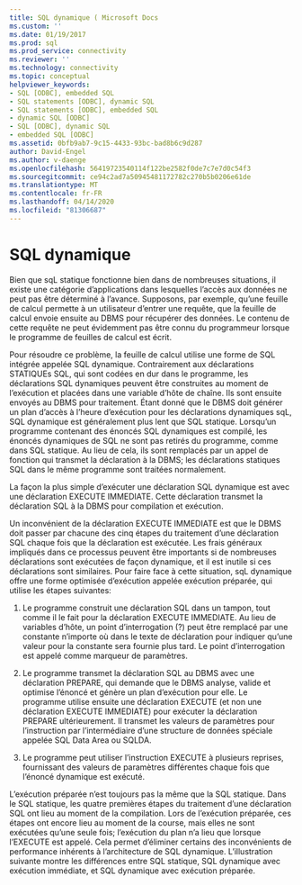 ```yaml
---
title: SQL dynamique ( Microsoft Docs
ms.custom: ''
ms.date: 01/19/2017
ms.prod: sql
ms.prod_service: connectivity
ms.reviewer: ''
ms.technology: connectivity
ms.topic: conceptual
helpviewer_keywords:
- SQL [ODBC], embedded SQL
- SQL statements [ODBC], dynamic SQL
- SQL statements [ODBC], embedded SQL
- dynamic SQL [ODBC]
- SQL [ODBC], dynamic SQL
- embedded SQL [ODBC]
ms.assetid: 0bfb9ab7-9c15-4433-93bc-bad8b6c9d287
author: David-Engel
ms.author: v-daenge
ms.openlocfilehash: 56419723540114f122be2582f0de7c7e7d0c54f3
ms.sourcegitcommit: ce94c2ad7a50945481172782c270b5b0206e61de
ms.translationtype: MT
ms.contentlocale: fr-FR
ms.lasthandoff: 04/14/2020
ms.locfileid: "81306687"
---
```

# <a name="dynamic-sql"></a>SQL dynamique
Bien que sqL statique fonctionne bien dans de nombreuses situations, il existe une catégorie d’applications dans lesquelles l’accès aux données ne peut pas être déterminé à l’avance. Supposons, par exemple, qu’une feuille de calcul permette à un utilisateur d’entrer une requête, que la feuille de calcul envoie ensuite au DBMS pour récupérer des données. Le contenu de cette requête ne peut évidemment pas être connu du programmeur lorsque le programme de feuilles de calcul est écrit.  
  
 Pour résoudre ce problème, la feuille de calcul utilise une forme de SQL intégrée appelée SQL dynamique. Contrairement aux déclarations STATIQUEs SQL, qui sont codées en dur dans le programme, les déclarations SQL dynamiques peuvent être construites au moment de l’exécution et placées dans une variable d’hôte de chaîne. Ils sont ensuite envoyés au DBMS pour traitement. Étant donné que le DBMS doit générer un plan d’accès à l’heure d’exécution pour les déclarations dynamiques sqL, SQL dynamique est généralement plus lent que SQL statique. Lorsqu’un programme contenant des énoncés SQL dynamiques est compilé, les énoncés dynamiques de SQL ne sont pas retirés du programme, comme dans SQL statique. Au lieu de cela, ils sont remplacés par un appel de fonction qui transmet la déclaration à la DBMS; les déclarations statiques SQL dans le même programme sont traitées normalement.  
  
 La façon la plus simple d’exécuter une déclaration SQL dynamique est avec une déclaration EXECUTE IMMEDIATE. Cette déclaration transmet la déclaration SQL à la DBMS pour compilation et exécution.  
  
 Un inconvénient de la déclaration EXECUTE IMMEDIATE est que le DBMS doit passer par chacune des cinq étapes du traitement d’une déclaration SQL chaque fois que la déclaration est exécutée. Les frais généraux impliqués dans ce processus peuvent être importants si de nombreuses déclarations sont exécutées de façon dynamique, et il est inutile si ces déclarations sont similaires. Pour faire face à cette situation, sqL dynamique offre une forme optimisée d’exécution appelée exécution préparée, qui utilise les étapes suivantes:  
  
1.  Le programme construit une déclaration SQL dans un tampon, tout comme il le fait pour la déclaration EXECUTE IMMEDIATE. Au lieu de variables d’hôte, un point d’interrogation (?) peut être remplacé par une constante n’importe où dans le texte de déclaration pour indiquer qu’une valeur pour la constante sera fournie plus tard. Le point d’interrogation est appelé comme marqueur de paramètres.  
  
2.  Le programme transmet la déclaration SQL au DBMS avec une déclaration PREPARE, qui demande que le DBMS analyse, valide et optimise l’énoncé et génère un plan d’exécution pour elle. Le programme utilise ensuite une déclaration EXECUTE (et non une déclaration EXECUTE IMMEDIATE) pour exécuter la déclaration PREPARE ultérieurement. Il transmet les valeurs de paramètres pour l’instruction par l’intermédiaire d’une structure de données spéciale appelée SQL Data Area ou SQLDA.  
  
3.  Le programme peut utiliser l’instruction EXECUTE à plusieurs reprises, fournissant des valeurs de paramètres différentes chaque fois que l’énoncé dynamique est exécuté.  
  
 L’exécution préparée n’est toujours pas la même que la SQL statique. Dans le SQL statique, les quatre premières étapes du traitement d’une déclaration SQL ont lieu au moment de la compilation. Lors de l’exécution préparée, ces étapes ont encore lieu au moment de la course, mais elles ne sont exécutées qu’une seule fois; l’exécution du plan n’a lieu que lorsque l’EXECUTE est appelé. Cela permet d’éliminer certains des inconvénients de performance inhérents à l’architecture de SQL dynamique. L’illustration suivante montre les différences entre SQL statique, SQL dynamique avec exécution immédiate, et SQL dynamique avec exécution préparée.
